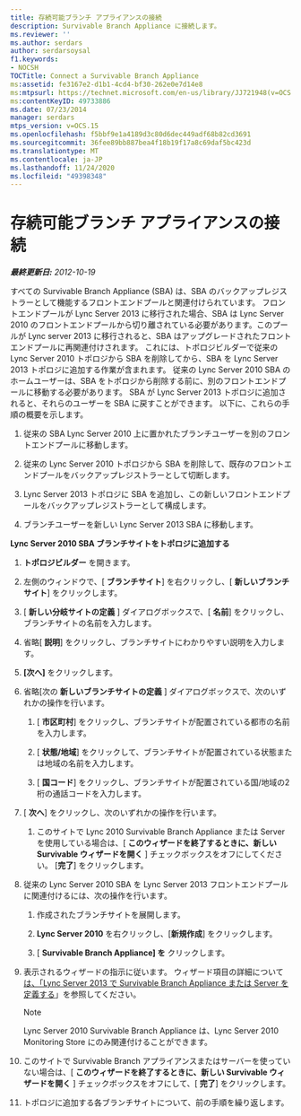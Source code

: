 ```yaml
---
title: 存続可能ブランチ アプライアンスの接続
description: Survivable Branch Appliance に接続します。
ms.reviewer: ''
ms.author: serdars
author: serdarsoysal
f1.keywords:
- NOCSH
TOCTitle: Connect a Survivable Branch Appliance
ms:assetid: fe3167e2-d1b1-4cd4-bf30-262e0e7d14e8
ms:mtpsurl: https://technet.microsoft.com/en-us/library/JJ721948(v=OCS.15)
ms:contentKeyID: 49733886
ms.date: 07/23/2014
manager: serdars
mtps_version: v=OCS.15
ms.openlocfilehash: f5bbf9e1a4189d3c80d6dec449adf68b82cd3691
ms.sourcegitcommit: 36fee89bb887bea4f18b19f17a8c69daf5bc423d
ms.translationtype: MT
ms.contentlocale: ja-JP
ms.lasthandoff: 11/24/2020
ms.locfileid: "49398348"
---
```

# <a name="connect-a-survivable-branch-appliance"></a>存続可能ブランチ アプライアンスの接続

<div data-xmlns="http://www.w3.org/1999/xhtml">

<div class="topic" data-xmlns="http://www.w3.org/1999/xhtml" data-msxsl="urn:schemas-microsoft-com:xslt" data-cs="https://msdn.microsoft.com/">

<div data-asp="https://msdn2.microsoft.com/asp">



</div>

<div id="mainSection">

<div id="mainBody">

<span> </span>

_**最終更新日:** 2012-10-19_

すべての Survivable Branch Appliance (SBA) は、SBA のバックアップレジストラーとして機能するフロントエンドプールと関連付けられています。 フロントエンドプールが Lync Server 2013 に移行された場合、SBA は Lync Server 2010 のフロントエンドプールから切り離されている必要があります。このプールが Lync server 2013 に移行されると、SBA はアップグレードされたフロントエンドプールに再関連付けされます。 これには、トポロジビルダーで従来の Lync Server 2010 トポロジから SBA を削除してから、SBA を Lync Server 2013 トポロジに追加する作業が含まれます。 従来の Lync Server 2010 SBA のホームユーザーは、SBA をトポロジから削除する前に、別のフロントエンドプールに移動する必要があります。 SBA が Lync Server 2013 トポロジに追加されると、それらのユーザーを SBA に戻すことができます。 以下に、これらの手順の概要を示します。

1.  従来の SBA Lync Server 2010 上に置かれたブランチユーザーを別のフロントエンドプールに移動します。

2.  従来の Lync Server 2010 トポロジから SBA を削除して、既存のフロントエンドプールをバックアップレジストラーとして切断します。

3.  Lync Server 2013 トポロジに SBA を追加し、この新しいフロントエンドプールをバックアップレジストラーとして構成します。

4.  ブランチユーザーを新しい Lync Server 2013 SBA に移動します。

**Lync Server 2010 SBA ブランチサイトをトポロジに追加する**

1.  **トポロジビルダー** を開きます。

2.  左側のウィンドウで、[ **ブランチサイト**] を右クリックし、[ **新しいブランチサイト**] をクリックします。

3.  [ **新しい分岐サイトの定義** ] ダイアログボックスで、[ **名前**] をクリックし、ブランチサイトの名前を入力します。

4.  省略[ **説明**] をクリックし、ブランチサイトにわかりやすい説明を入力します。

5.  **[次へ]** をクリックします。

6.  省略[次の **新しいブランチサイトの定義** ] ダイアログボックスで、次のいずれかの操作を行います。
    
    1.  [ **市区町村**] をクリックし、ブランチサイトが配置されている都市の名前を入力します。
    
    2.  [ **状態/地域**] をクリックして、ブランチサイトが配置されている状態または地域の名前を入力します。
    
    3.  [ **国コード**] をクリックし、ブランチサイトが配置されている国/地域の2桁の通話コードを入力します。

7.  [ **次へ**] をクリックし、次のいずれかの操作を行います。
    
    1.  このサイトで Lync 2010 Survivable Branch Appliance または Server を使用している場合は、[ **このウィザードを終了するときに、新しい Survivable ウィザードを開く** ] チェックボックスをオフにしてください。 [**完了**] をクリックします。

8.  従来の Lync Server 2010 SBA を Lync Server 2013 フロントエンドプールに関連付けるには、次の操作を行います。
    
    1.  作成されたブランチサイトを展開します。
    
    2.  **Lync Server 2010** を右クリックし、[**新規作成**] をクリックします。
    
    3.  [ **Survivable Branch Appliance] を** クリックします。

9.  表示されるウィザードの指示に従います。 ウィザード項目の詳細について [は、「Lync Server 2013 で Survivable Branch Appliance または Server を定義する](lync-server-2013-define-a-survivable-branch-appliance-or-server.md)」を参照してください。
    
    <div>
    

    > [!NOTE]  
    > Lync Server 2010 Survivable Branch Appliance は、Lync Server 2010 Monitoring Store にのみ関連付けることができます。

    
    </div>

10. このサイトで Survivable Branch アプライアンスまたはサーバーを使っていない場合は、[ **このウィザードを終了するときに、新しい Survivable ウィザードを開く** ] チェックボックスをオフにして、[ **完了**] をクリックします。

11. トポロジに追加する各ブランチサイトについて、前の手順を繰り返します。

</div>

<span> </span>

</div>

</div>

</div>

